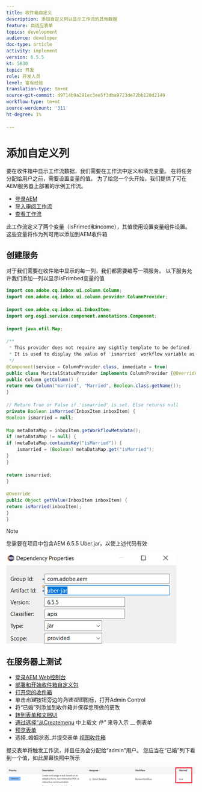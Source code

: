 ```yaml
---
title: 收件箱自定义
description: 添加自定义列以显示工作流的其他数据
feature: 自适应表单
topics: development
audience: developer
doc-type: article
activity: implement
version: 6.5.5
kt: 5830
topic: 开发
role: 开发人员
level: 富有经验
translation-type: tm+mt
source-git-commit: d9714b9a291ec3ee5f3dba9723de72bb120d2149
workflow-type: tm+mt
source-wordcount: '311'
ht-degree: 1%

---
```



# 添加自定义列

要在收件箱中显示工作流数据，我们需要在工作流中定义和填充变量。 在将任务分配给用户之前，需要设置变量的值。 为了给您一个头开始，我们提供了可在AEM服务器上部署的示例工作流。

* [登录AEM](http://localhost:4502/crx/de/index.jsp)
* [导入审阅工作流](assets/review-workflow.zip)
* [查看工作流](http://localhost:4502/editor.html/conf/global/settings/workflow/models/reviewworkflow.html)

此工作流定义了两个变量（isFrimed和income），其值使用设置变量组件设置。 这些变量将作为列可用以添加到AEM收件箱

## 创建服务

对于我们需要在收件箱中显示的每一列，我们都需要编写一项服务。 以下服务允许我们添加一列以显示isFrimbed变量的值

```java
import com.adobe.cq.inbox.ui.column.Column;
import com.adobe.cq.inbox.ui.column.provider.ColumnProvider;

import com.adobe.cq.inbox.ui.InboxItem;
import org.osgi.service.component.annotations.Component;

import java.util.Map;

/**
 * This provider does not require any sightly template to be defined.
 * It is used to display the value of 'ismarried' workflow variable as a column in inbox
 */
@Component(service = ColumnProvider.class, immediate = true)
public class MaritalStatusProvider implements ColumnProvider {@Override
public Column getColumn() {
return new Column("married", "Married", Boolean.class.getName());
}

// Return True or False if 'ismarried' is set. Else returns null
private Boolean isMarried(InboxItem inboxItem) {
Boolean ismarried = null;

Map metaDataMap = inboxItem.getWorkflowMetadata();
if (metaDataMap != null) {
if (metaDataMap.containsKey("isMarried")) {
    ismarried = (Boolean) metaDataMap.get("isMarried");
}
}

return ismarried;
}

@Override
public Object getValue(InboxItem inboxItem) {
return isMarried(inboxItem);
}
}
```

>[!NOTE]
>
>您需要在项目中包含AEM 6.5.5 Uber.jar，以使上述代码有效

![uber-jar](assets/uber-jar.PNG)

## 在服务器上测试

* [登录AEM Web控制台](http://localhost:4502/system/console/bundles)
* [部署和开始收件箱自定义包](assets/inboxcustomization.inboxcustomization.core-1.0-SNAPSHOT.jar)
* [打开您的收件箱](http://localhost:4502/aem/inbox)
* 单击&#x200B;_创建_&#x200B;按钮旁边的&#x200B;_列表视图_&#x200B;图标，打开Admin Control
* 将“已婚”列添加到收件箱并保存您所做的更改
* [转到表单和文档UI](http://localhost:4502/aem/forms.html/content/dam/formsanddocuments)
* [通过选择“从Createmenu](assets/snap-form.zip) 中上载文 _件”_ 来导入示 __ 例表单
* [预览表单](http://localhost:4502/content/dam/formsanddocuments/snapform/jcr:content?wcmmode=disabled)
* 选择&#x200B;_婚姻状态_并提交表单
   [视图收件箱](http://localhost:4502/aem/inbox)

提交表单将触发工作流，并且任务会分配给“admin”用户。 您应当在“已婚”列下看到一个值，如此屏幕快照中所示

![已婚](assets/married-column.PNG)
